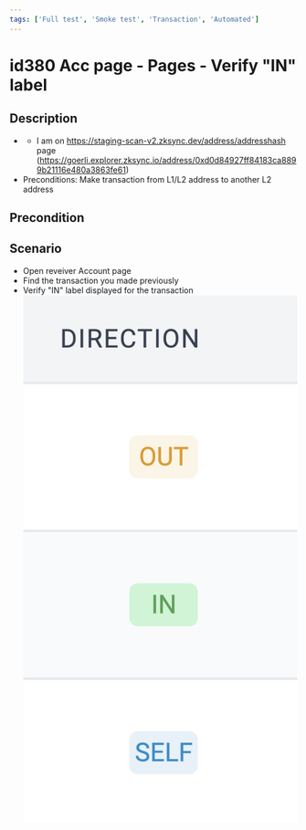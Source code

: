 ```yaml
---
tags: ['Full test', 'Smoke test', 'Transaction', 'Automated']
---
```


# id380 Acc page - Pages - Verify "IN" label

## Description
  - - I am on https://staging-scan-v2.zksync.dev/address/addresshash page (https://goerli.explorer.zksync.io/address/0xd0d84927ff84183ca8899b21116e480a3863fe61)
  - Preconditions: Make transaction from L1/L2 address to another L2 address

## Precondition


## Scenario
- Open reveiver Account page
- Find the transaction you made previously
- Verify "IN" label displayed for the transaction
  ![Screenshot](../../../../static/img/Pages/AccountsPage/id380_1.png)